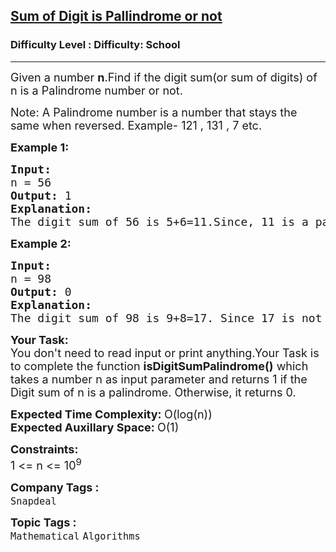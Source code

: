 <h2><a href="https://www.geeksforgeeks.org/problems/sum-of-digit-is-pallindrome-or-not2751/1?page=1&difficulty=School&sortBy=submissions">Sum of Digit is Pallindrome or not</a></h2><h3>Difficulty Level : Difficulty: School</h3><hr><div class="problems_problem_content__Xm_eO"><p><span style="font-size: 18px;">Given a number <strong>n</strong>.Find if the digit sum(or sum of digits) of n is a Palindrome number or not.</span></p>
<p><span style="font-size: 18px;">Note: A Palindrome number is a number that stays the same when reversed. Example- 121 , 131 , 7 etc.</span></p>
<p><strong><span style="font-size: 18px;">Example 1:</span></strong></p>
<pre><span style="font-size: 18px;"><strong>Input:</strong>
n = 56
<strong>Output: </strong>1
<strong>Explanation:</strong>
The digit sum of 56 is 5+6=11.Since, 11 is a palindrome number.Thus, answer is 1.</span></pre>
<p><strong><span style="font-size: 18px;">Example 2:</span></strong></p>
<pre><span style="font-size: 18px;"><strong>Input:</strong>
n = 98
<strong>Output: </strong>0
<strong>Explanation:</strong>
The digit sum of 98 is 9+8=17. Since 17 is not a palindrome,thus, answer is 0.</span></pre>
<p><span style="font-size: 18px;"><strong>Your Task:</strong><br>You don't need to read input or print anything.Your Task is to complete the function <strong>isDigitSumPalindrome()</strong> which takes a number n as input parameter and returns 1 if the Digit sum of n is a palindrome. Otherwise, it returns 0.</span></p>
<p><span style="font-size: 18px;"><strong>Expected Time Complexity: </strong>O(log(n))<br><strong>Expected Auxillary Space: </strong>O(1)</span></p>
<p><span style="font-size: 18px;"><strong>Constraints:</strong><br>1 &lt;= n &lt;= 10<sup>9</sup></span></p></div><p><span style=font-size:18px><strong>Company Tags : </strong><br><code>Snapdeal</code>&nbsp;<br><p><span style=font-size:18px><strong>Topic Tags : </strong><br><code>Mathematical</code>&nbsp;<code>Algorithms</code>&nbsp;